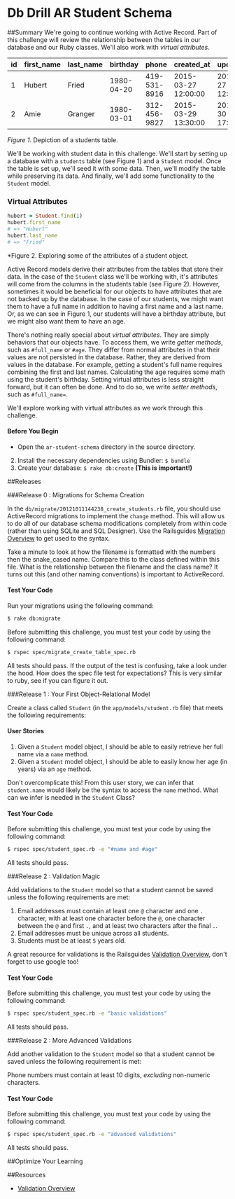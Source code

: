 # Db Drill AR Student Schema 
 
##Summary 
We're going to continue working with Active Record. Part of this challenge will review the relationship between the tables in our database and our Ruby classes.  We'll also work with *virtual attributes*.


| id | first_name | last_name | birthday | phone | created_at | updated_at |
| --- | --- | --- | --- | --- | --- | --- |
|1 | Hubert | Fried | 1980-04-20 | 419-531-8916 | 2015-03-27 12:00:00 | 2015-03-27 12:00:00 |
|2 | Amie | Granger | 1980-03-01 | 312-456-9827 | 2015-03-29 13:30:00 | 2015-03-30 17:45:00 |

*Figure 1*.  Depiction of a students table.

We'll be working with student data in this challenge.  We'll start by setting up a database with a `students` table (see Figure 1) and a `Student` model.  Once the table is set up, we'll seed it with some data.  Then, we'll modify the table while preserving its data.  And finally, we'll add some functionality to the `Student` model.

### Virtual Attributes
```ruby
hubert = Student.find(1)
hubert.first_name
# => "Hubert"
hubert.last_name
# => "Fried"
```
*Figure 2. Exploring some of the attributes of a student object.

Active Record models derive their attributes from the tables that store their data.  In the case of the `Student` class we'll be working with, it's attributes will come from the columns in the students table (see Figure 2). However, sometimes it would be beneficial for our objects to have attributes that are not backed up by the database.  In the case of our students, we might want them to have a full name in addition to having a first name and a last name.  Or, as we can see in Figure 1, our students will have a birthday attribute, but we might also want them to have an age.

There's nothing really special about *virtual attributes*.  They are simply behaviors that our objects have.  To access them, we write *getter methods*, such as `#full_name` or `#age`.  They differ from normal attributes in that their values are not persisted in the database. Rather, they are derived from values in the database.  For example, getting a student's full name requires combining the first and last names.  Calculating the age requires some math using the student's birthday.  Setting virtual attributes is less straight forward, but it can often be done.  And to do so, we write *setter methods*, such as `#full_name=`. 

We'll explore working with virtual attributes as we work through this challenge. 



#### Before You Begin

* Open the `ar-student-schema` directory in the source directory. 
2. Install the necessary dependencies using Bundler: `$ bundle`
3. Create your database: `$ rake db:create`  **(This is important!)**


##Releases

###Release 0 : Migrations for Schema Creation

In the `db/migrate/20121011144238_create_students.rb` file, you should use ActiveRecord migrations to implement the `change` method. This will allow us to do all of our database schema modifications completely from within code (rather than using SQLite and SQL Designer).  Use the Railsguides [Migration Overview](http://guides.rubyonrails.org/v3.2.13/migrations.html) to get used to the syntax.

Take a minute to look at how the filename is formatted with the numbers then the snake_cased name. Compare this to the class defined within this file. What is the relationship between the filename and the class name? It turns out this (and other naming conventions) is important to ActiveRecord.

#### Test Your Code

Run your migrations using the following command:

```bash
$ rake db:migrate
```

Before submitting this challenge, you must test your code by using the following command:

```bash
$ rspec spec/migrate_create_table_spec.rb
```

All tests should pass.  If the output of the test is confusing, take a look under the hood.  How does the spec file test for expectations?  This is very similar to ruby, see if you can figure it out.

###Release 1 : Your First Object-Relational Model

Create a class called `Student` (in the `app/models/student.rb` file) that meets the following requirements:

#### User Stories

1. Given a `Student` model object, I should be able to easily retrieve her full name via a `name` method.
2. Given a `Student` model object, I should be able to easily know her age (in years) via an `age` method.

Don't overcomplicate this!  From this user story, we can infer that `student.name` would likely be the syntax to access the `name` method. 
What can we infer is needed in the `Student` Class?

#### Test Your Code

Before submitting this challenge, you must test your code by using the following command:

```bash
$ rspec spec/student_spec.rb -e "#name and #age"
```

All tests should pass.

###Release 2 : Validation Magic

Add validations to the `Student` model so that a student cannot be saved unless the following requirements are met:

1. Email addresses must contain at least one `@` character and one `.` character, with at least one character before the `@`, one character between the `@` and first `.`, and at least two characters after the final `.`.
2. Email addresses must be unique across all students.
3. Students must be at least `5` years old.

A great resource for validations is the Railsguides [Validation Overview](http://guides.rubyonrails.org/v3.2.13/active_record_validations_callbacks.html), don't forget to use google too!

#### Test Your Code

Before submitting this challenge, you must test your code by using the following command:

```bash
$ rspec spec/student_spec.rb -e "basic validations"
```

All tests should pass.


###Release 2 : More Advanced Validations

Add another validation to the `Student` model so that a student cannot be saved unless the following requirement is met:

Phone numbers must contain at least 10 digits, _excluding_ non-numeric characters.

#### Test Your Code

Before submitting this challenge, you must test your code by using the following command:

```bash
$ rspec spec/student_spec.rb -e "advanced validations"
```

All tests should pass. 


##Optimize Your Learning 

##Resources

* [Validation Overview](http://guides.rubyonrails.org/v3.2.13/active_record_validations_callbacks.html)
